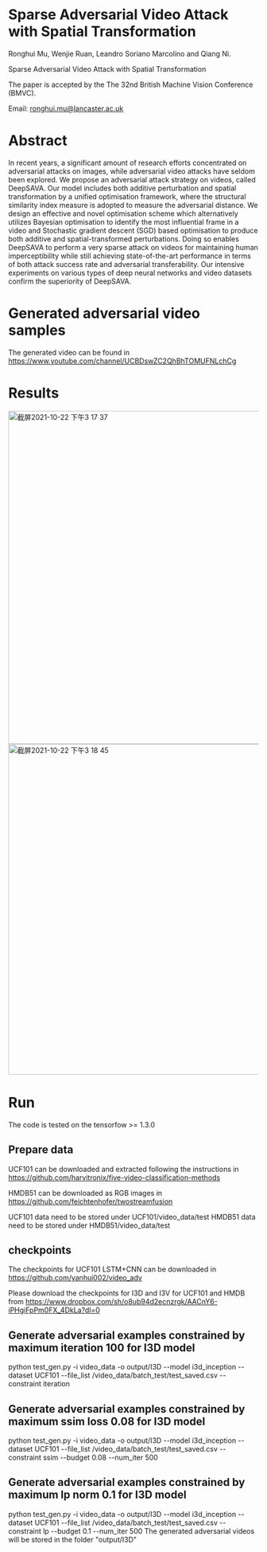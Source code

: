 # Sparse Adversarial Video Attack with Spatial Transformation
Ronghui Mu, Wenjie Ruan, Leandro Soriano Marcolino and Qiang Ni.

Sparse Adversarial Video Attack with Spatial Transformation

The paper is accepted by the The 32nd British Machine Vision Conference (BMVC).

Email: ronghui.mu@lancaster.ac.uk
# Abstract
In recent years, a significant amount of research efforts concentrated on adversarial attacks on images, while adversarial video attacks have seldom been explored. We propose an adversarial attack strategy on videos, called DeepSAVA.  Our model includes both additive perturbation and spatial transformation by a unified optimisation framework, where the structural similarity index measure is adopted to measure the adversarial distance. We design an effective and novel optimisation scheme which alternatively utilizes Bayesian optimisation to identify the most influential frame in a video and Stochastic gradient descent (SGD) based optimisation to produce both additive and spatial-transformed perturbations. Doing so enables DeepSAVA to perform a very sparse attack on videos for maintaining human imperceptibility while still achieving state-of-the-art performance in terms of both attack success rate and adversarial transferability. Our intensive experiments on various types of deep neural networks and video datasets confirm the superiority of DeepSAVA.

# Generated adversarial video samples


<gif width="669" alt="video" src="https://user-images.githubusercontent.com/41231651/138474161-46fb869d-a799-4980-81c1-298d4be61b66.mov">




The generated video can be found in https://www.youtube.com/channel/UCBDswZC2QhBhTOMUFNLchCg

# Results
<img width="669" alt="截屏2021-10-22 下午3 17 37" src="https://user-images.githubusercontent.com/41231651/138469948-196edeca-45d0-4268-8c21-0cab10ed5815.png">
<img width="664" alt="截屏2021-10-22 下午3 18 45" src="https://user-images.githubusercontent.com/41231651/138470150-7315272e-b960-4e07-acb2-a0d3cdf7660e.png">

# Run
The code is tested on the tensorfow >= 1.3.0
## Prepare data
UCF101 can be downloaded and extracted following the instructions in https://github.com/harvitronix/five-video-classification-methods

HMDB51 can be downloaded as RGB images in https://github.com/feichtenhofer/twostreamfusion

UCF101 data need to be  stored under UCF101/video_data/test 
HMDB51 data need to be stored under HMDB51/video_data/test
## checkpoints
The checkpoints for UCF101 LSTM+CNN can be downloaded in https://github.com/yanhui002/video_adv

Please download the checkpoints for I3D and  I3V for UCF101 and HMDB from https://www.dropbox.com/sh/o8ub94d2ecnzrgk/AACnY6-iPHgiFpPm0FX_4DkLa?dl=0


## Generate adversarial examples constrained by maximum iteration 100 for I3D model
python test_gen.py -i video_data -o output/I3D --model i3d_inception --dataset UCF101 --file_list /video_data/batch_test/test_saved.csv -- constraint iteration
## Generate adversarial examples constrained by maximum ssim loss 0.08 for I3D model 
python test_gen.py -i video_data -o output/I3D --model i3d_inception --dataset UCF101 --file_list /video_data/batch_test/test_saved.csv -- constraint ssim --budget 0.08 --num_iter 500
## Generate adversarial examples constrained by maximum lp norm 0.1 for I3D model
python test_gen.py -i video_data -o output/I3D --model i3d_inception --dataset UCF101 --file_list /video_data/batch_test/test_saved.csv --constraint lp --budget 0.1 --num_iter 500 
The generated adversarial videos will be stored in the folder "output/I3D"


